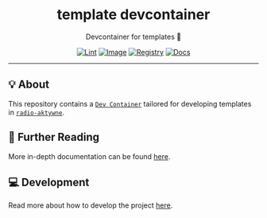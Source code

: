 <h1 align="center">template devcontainer</h1>

<div align="center">

Devcontainer for templates 🧶

[![Lint](https://github.com/radio-aktywne/devcontainer-template/actions/workflows/lint.yaml/badge.svg)](https://github.com/radio-aktywne/devcontainer-template/actions/workflows/lint.yaml)
[![Image](https://github.com/radio-aktywne/devcontainer-template/actions/workflows/image.yaml/badge.svg)](https://github.com/radio-aktywne/devcontainer-template/actions/workflows/image.yaml)
[![Registry](https://github.com/radio-aktywne/devcontainer-template/actions/workflows/registry.yaml/badge.svg)](https://github.com/radio-aktywne/devcontainer-template/actions/workflows/registry.yaml)
[![Docs](https://github.com/radio-aktywne/devcontainer-template/actions/workflows/docs.yaml/badge.svg)](https://github.com/radio-aktywne/devcontainer-template/actions/workflows/docs.yaml)

</div>

---

## 💡 About

This repository contains a [`Dev Container`](https://containers.dev)
tailored for developing templates in
[`radio-aktywne`](https://github.com/radio-aktywne).

## 📄 Further Reading

More in-depth documentation can be found
[here](https://radio-aktywne.github.io/devcontainer-template).

## 💻 Development

Read more about how to develop the project
[here](https://github.com/radio-aktywne/devcontainer-template/blob/main/CONTRIBUTING.md).
